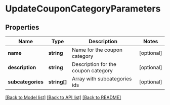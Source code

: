 # UpdateCouponCategoryParameters

## Properties
Name | Type | Description | Notes
------------ | ------------- | ------------- | -------------
**name** | **string** | Name for the coupon category | [optional] 
**description** | **string** | Description for the coupon category | [optional] 
**subcategories** | **string[]** | Array with subcategories ids | [optional] 

[[Back to Model list]](../README.md#documentation-for-models) [[Back to API list]](../README.md#documentation-for-api-endpoints) [[Back to README]](../README.md)


